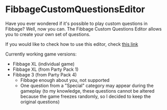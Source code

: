 # FibbageCustomQuestionsEditor
Have you ever wondered if it's possible to play custom questions in Fibbage? Well, now you can. The Fibbage Custom Questions Editor allows you to create your own set of questions.

If you would like to check how to use this editor, check [this link](https://youtu.be/TY3AOG5B-iw)

Currently working game versions:
- Fibbage XL (individual game)
- Fibbage XL (from Party Pack 1)
- Fibbage 3 (from Party Pack 4)
    - Fibbage enough about you, not supported
    - One question from a "Special" category may appear during the gameplay (to my knowledge, these questions cannot be altered because the game freezes randomly, so I decided to keep the original questions)
  
